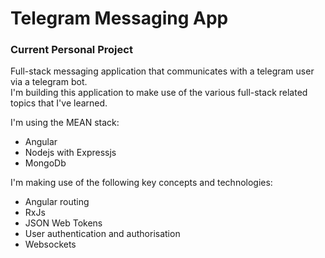# Telegram Messaging App

### Current Personal Project
Full-stack messaging application that communicates with a telegram user via a telegram bot.<br>
I'm building this application to make use of the various full-stack related topics that I've learned. <br>

I'm using the MEAN stack:
* Angular
* Nodejs with Expressjs
* MongoDb

I'm making use of the following key concepts and technologies:
* Angular routing
* RxJs
* JSON Web Tokens
* User authentication and authorisation
* Websockets
